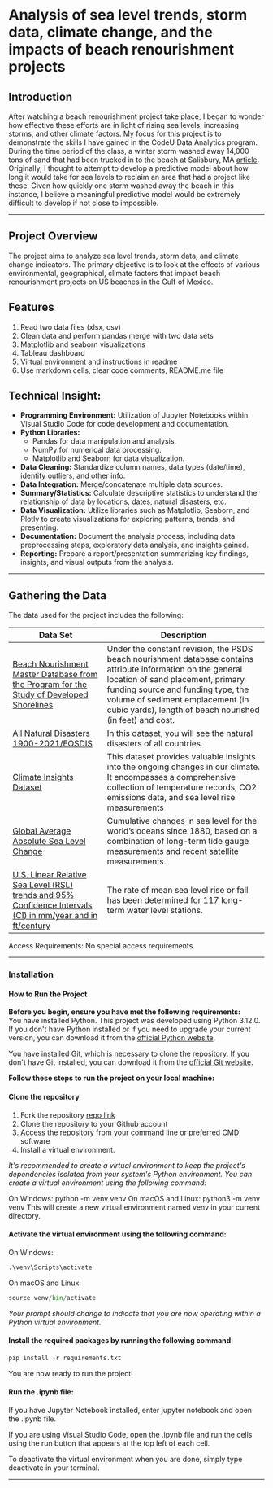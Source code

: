 # Analysis of sea level trends, storm data, climate change, and the impacts of beach renourishment projects

## Introduction

After watching a beach renourishment project take place, I began to wonder how effective these efforts are in light of rising sea levels, increasing storms, and other climate factors.  My focus for this project is to demonstrate the skills I have gained in the CodeU Data Analytics program.  During the time period of the class, a winter storm washed away 14,000 tons of sand that had been trucked in to the beach at Salisbury, MA [article](https://apnews.com/article/salisbury-massachusetts-beach-dunes-washed-away-cb64913e5592979aacb230c5f318efee).  Originally, I thought to attempt to develop a predictive model about how long it would take for sea levels to reclaim an area that had a project like these.  Given how quickly one storm washed away the beach in this instance, I believe a meaningful predictive model would be extremely difficult to develop if not close to impossible. 

 *** 

## Project Overview

The project aims to analyze sea level trends, storm data, and climate change indicators.  The primary objective is to look at the effects of various environmental, geographical, climate factors that impact beach renourishment projects on US beaches in the Gulf of Mexico. 

## Features
1. Read two data files (xlsx, csv)  
2. Clean data and perform pandas merge with two data sets  
3. Matplotlib and seaborn visualizations  
4. Tableau dashboard  
5. Virtual environment and instructions in readme  
6. Use markdown cells, clear code comments, README.me file  

## Technical Insight:
- **Programming Environment:** Utilization of Jupyter Notebooks within Visual Studio Code for code development and documentation.
- **Python Libraries:**
    - Pandas for data manipulation and analysis.
    - NumPy for numerical data processing.
    - Matplotlib and Seaborn for data visualization.
- **Data Cleaning:** Standardize column names, data types (date/time), identify outliers, and other info.
- **Data Integration:** Merge/concatenate multiple data sources.
- **Summary/Statistics:** Calculate descriptive statistics to understand the relationship of data by locations, dates, natural disasters, etc. 
- **Data Visualization:** Utilize libraries such as Matplotlib, Seaborn, and Plotly to create visualizations for exploring patterns, trends, and presenting.
- **Documentation:** Document the analysis process, including data preprocessing steps, exploratory data analysis, and insights gained.
- **Reporting:** Prepare a report/presentation summarizing key findings, insights, and visual outputs from the analysis.

 *** 
  
## Gathering the Data
The data used for the project includes the following:  

| Data Set | Description |
| ----- | -----|   
| [Beach Nourishment Master Database from the Program for the Study of Developed Shorelines](https://beachnourishment.wcu.edu/glossary) | Under the constant revision, the PSDS beach nourishment database contains attribute information on the general location of sand placement, primary funding source and funding type, the volume of sediment emplacement (in cubic yards), length of beach nourished (in feet) and cost. |   
| [All Natural Disasters 1900-2021/EOSDIS](https://www.kaggle.com/datasets/brsdincer/all-natural-disasters-19002021-eosdis) | In this dataset, you will see the natural disasters of all countries. |   
| [Climate Insights Dataset](https://www.kaggle.com/datasets/goyaladi/climate-insights-dataset) |  This dataset provides valuable insights into the ongoing changes in our climate. It encompasses a comprehensive collection of temperature records, CO2 emissions data, and sea level rise measurements |   
| [Global Average Absolute Sea Level Change](https://www.kaggle.com/datasets/somesh24/sea-level-change) | Cumulative changes in sea level for the world’s oceans since 1880, based on a combination of long-term tide gauge measurements and recent satellite measurements. | 
| [U.S. Linear Relative Sea Level (RSL) trends and 95% Confidence Intervals (CI) in mm/year and in ft/century](https://tidesandcurrents.noaa.gov/sltrends/mslUSTrendsTable.html) | The rate of mean sea level rise or fall has been determined for 117 long-term water level stations. |  


Access Requirements: No special access requirements.


*** 

### Installation
#### How to Run the Project 
**Before you begin, ensure you have met the following requirements:**  
You have installed Python. This project was developed using Python 3.12.0. If you don't have Python installed or if you need to upgrade your current version, you can download it from the [official Python website](https://www.python.org/downloads/).

You have installed Git, which is necessary to clone the repository. If you don't have Git installed, you can download it from the [official Git website](https://git-scm.com/downloads).

**Follow these steps to run the project on your local machine:**
#### Clone the repository
1. Fork the repository [repo link]( https://github.com/argearhart/beach/)
2. Clone the repository to your Github account
3. Access the repository from your command line or preferred CMD software
4. Install a virtual environment. 

*It's recommended to create a virtual environment to keep the project's dependencies isolated from your system's Python environment. You can create a virtual environment using the following command:*

On Windows:  python -m venv venv
On macOS and Linux: python3 -m venv venv
This will create a new virtual environment named venv in your current directory.

#### Activate the virtual environment using the following command: 

On Windows:  

```python
.\venv\Scripts\activate
```

On macOS and Linux: 

```python
source venv/bin/activate
```

*Your prompt should change to indicate that you are now operating within a Python virtual environment.*

#### Install the required packages by running the following command:

```python
pip install -r requirements.txt
```

You are now ready to run the project!

#### Run the .ipynb file:
If you have Jupyter Notebook installed, enter jupyter notebook and open the .ipynb file.

If you are using Visual Studio Code, open the .ipynb file and run the cells using the run button that appears at the top left of each cell.

To deactivate the virtual environment when you are done, simply type deactivate in your terminal.

---

